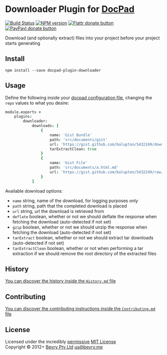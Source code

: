 # Downloader Plugin for [DocPad](http://docpad.org)

[![Build Status](https://secure.travis-ci.org/docpad/docpad-plugin-downloader.png?branch=master)](http://travis-ci.org/docpad/docpad-plugin-downloader "Check this project's build status on TravisCI")
[![NPM version](https://badge.fury.io/js/docpad-plugin-downloader.png)](https://npmjs.org/package/docpad-plugin-downloader "View this project on NPM")
[![Flattr donate button](https://raw.github.com/balupton/flattr-buttons/master/badge-89x18.gif)](http://flattr.com/thing/344188/balupton-on-Flattr "Donate monthly to this project using Flattr")
[![PayPayl donate button](https://www.paypalobjects.com/en_AU/i/btn/btn_donate_SM.gif)](https://www.paypal.com/au/cgi-bin/webscr?cmd=_flow&SESSION=IHj3DG3oy_N9A9ZDIUnPksOi59v0i-EWDTunfmDrmU38Tuohg_xQTx0xcjq&dispatch=5885d80a13c0db1f8e263663d3faee8d14f86393d55a810282b64afed84968ec "Donate once-off to this project using Paypal")

Download (and optionally extract) files into your project before your project starts generating


## Install

```
npm install --save docpad-plugin-downloader
```



## Usage

Define the following inside your [docpad configuration file](http://docpad.org/docs/config), changing the `repo` values to what you desire:

``` coffee
module.exports =
	plugins:
		downloader:
			downloads: [
				{
					name: 'Gist Bundle'
					path: 'src/documents/gist'
					url: 'https://gist.github.com/balupton/5432249/download'
					tarExtractClean: true
				}
				{
					name: 'Gist File'
					path: 'src/documents/a.html.md'
					url: 'https://gist.github.com/balupton/5432249/raw/1e1cd6d374d0565aaab30566ec9055219d857aec/a.html.md'
				}
			]
```

Available download options:

- `name` string, name of the download, for logging purposes only
- `path` string, path that the completed download is placed
- `url` string, url the download is retrieved from
- `deflate` boolean, whether or not we should deflate the response when fetching the download (auto-detected if not set)
- `gzip` boolean, whether or not we should unzip the response when fetching the download (auto-detected if not set)
- `tarExtract` boolean, whether or not we should extract tar downloads (auto-detected if not set)
- `tarExtractClean` boolean, whether or not when performing a tar extraction if we should remove the root directory of the extracted files



## History
[You can discover the history inside the `History.md` file](https://github.com/bevry/docpad-plugin-downloader/blob/master/History.md#files)


## Contributing
[You can discover the contributing instructions inside the `Contributing.md` file](https://github.com/bevry/docpad-plugin-downloader/blob/master/Contributing.md#files)


## License
Licensed under the incredibly [permissive](http://en.wikipedia.org/wiki/Permissive_free_software_licence) [MIT License](http://creativecommons.org/licenses/MIT/)
<br/>Copyright &copy; 2012+ [Bevry Pty Ltd](http://bevry.me) <us@bevry.me>
